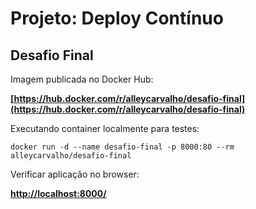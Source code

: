 # Projeto: Deploy Contínuo

## Desafio Final
Imagem publicada no Docker Hub:

**[https://hub.docker.com/r/alleycarvalho/desafio-final](https://hub.docker.com/r/alleycarvalho/desafio-final)**

Executando container localmente para testes:
```
docker run -d --name desafio-final -p 8000:80 --rm alleycarvalho/desafio-final
```

Verificar aplicação no browser:

**[http://localhost:8000/](http://localhost:8000/)**
